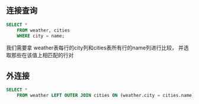 ## 连接查询

```sql
SELECT *
    FROM weather, cities
    WHERE city = name;
```

我们需要拿 weather表每行的city列和cities表所有行的name列进行比较， 并选取那些在该值上相匹配的行对

## 外连接
```sql
SELECT *
    FROM weather LEFT OUTER JOIN cities ON (weather.city = cities.name);
```